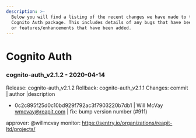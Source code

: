 ```yaml
---
description: >-
  Below you will find a listing of the recent changes we have made to the
  Cognito Auth package. This includes details of any bugs that have been fixed
  or features/enhancements that have been added.
---
```


# Cognito Auth
### cognito-auth_v2.1.2 - 2020-04-14
  
Release: cognito-auth_v2.1.2
Rollback: cognito-auth_v2.1.1
Changes:
commit | author |description
  
- 0c2c895f25d0c10bd929f792ac3f7903220b7db1 | Will McVay <wmcvay@reapit.com> | fix: bump version number (#911)

approver: @willmcvay
monitor: https://sentry.io/organizations/reapit-ltd/projects/
    


